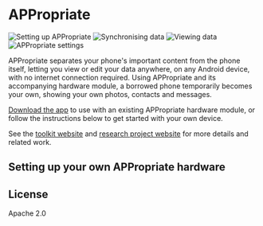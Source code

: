 # APPropriate
![Setting up APPropriate](https://lh3.googleusercontent.com/UsSgX92lc14WNca0jeF9ygaQH-9A4E1RD2JZ2MeR4WYAgK20YuwYG4DxNKUfEIcmYV0=s383 "Setting up APPropriate") ![Synchronising data](https://lh3.googleusercontent.com/axuLBrG7gTaV3rLtcAp58Yl6yFf0JLuK-O6Yb96v5R_Jx77u8WxaZtwbAvjwMhWpzGk=s383 "Synchronising data") ![Viewing data](https://lh3.googleusercontent.com/GU8tksiUDfNZ-1f6NxYti4_mLXxXC7QxONvbXLxa5UvHUO7Xye8DtzzssOsa1QeB2Ws=s383 "Viewing data") ![APPropriate settings](https://lh3.googleusercontent.com/oAL8FKqvWRZlFyOFYbFxvPqC4UxstoWb7fKoryClkYzncUUOKMVDOxE0OiG8QsYKnKdR=s383 "APPropriate settings")

APPropriate separates your phone's important content from the phone itself, letting you view or edit your data anywhere, on any Android device, with no internet connection required. Using APPropriate and its accompanying hardware module, a borrowed phone temporarily becomes your own, showing your own photos, contacts and messages.

[Download the app](https://play.google.com/store/apps/details?id=ac.robinson.pod) to use with an existing APPropriate hardware module, or follow the instructions below to get started with your own device.

See the [toolkit website](http://digitalinclusiontoolkit.org/) and [research project website](http://www.reshapingthefuture.org/) for more details and related work.

## Setting up your own APPropriate hardware


## License
Apache 2.0
